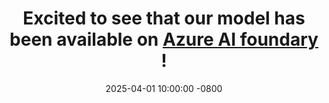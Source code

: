 ---
title: >-
    Excited to see that our  model has been available on <a href="https://ai.azure.com/catalog/models/Prov-GigaPath" target="_blank">Azure AI foundary </a>!
date: 2025-04-01 10:00:00 -0800
---